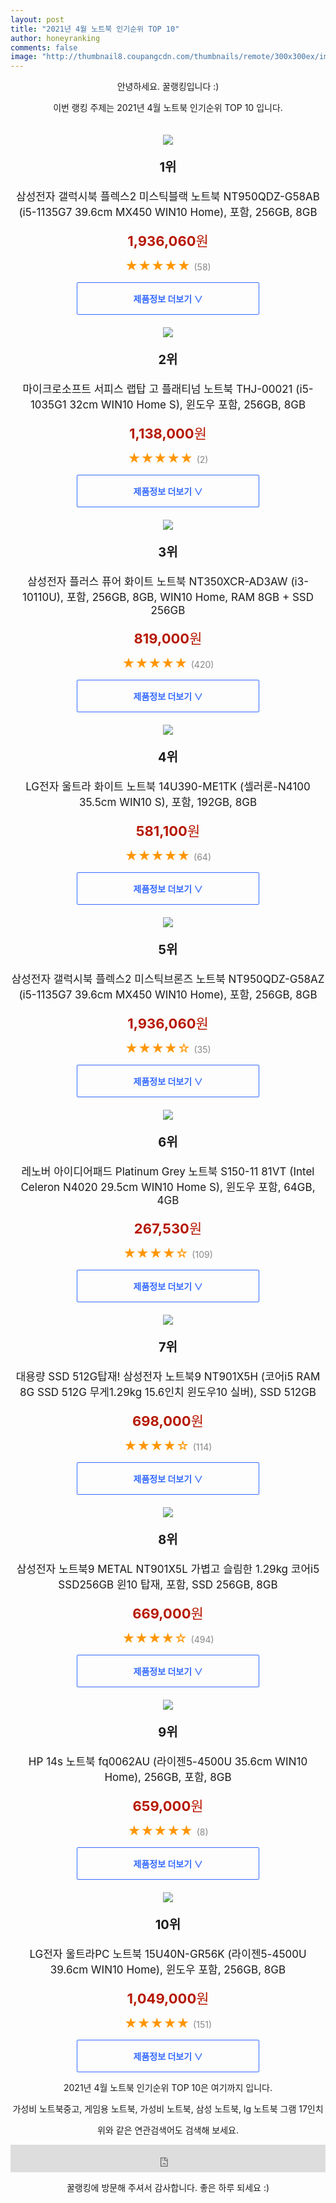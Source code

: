 ```yaml
--- 
layout: post 
title: "2021년 4월 노트북 인기순위 TOP 10" 
author: honeyranking 
comments: false 
image: "http://thumbnail8.coupangcdn.com/thumbnails/remote/300x300ex/image/retail/images/2020/12/18/14/9/3d74d009-06b7-4b2e-8648-b99a8d63df18.jpg" 
--- 
```

<p style="text-align: center;">안녕하세요. 꿀랭킹입니다 :)</p> <p style="text-align: center;">이번 랭킹 주제는 2021년 4월 노트북 인기순위 TOP 10 입니다.</p><center><img src="http://thumbnail8.coupangcdn.com/thumbnails/remote/300x300ex/image/retail/images/2020/12/18/14/9/3d74d009-06b7-4b2e-8648-b99a8d63df18.jpg" style="margin-top:20px" /></center> <p style="text-align: center; font-size: 20px"><b>1위</b></p> <p style="text-align: center; font-size: 17px">삼성전자 갤럭시북 플렉스2 미스틱블랙 노트북 NT950QDZ-G58AB (i5-1135G7 39.6cm MX450 WIN10 Home), 포함, 256GB, 8GB</p> <p style="text-align: center;"><span style="color: #b61800; font-size: 22px;"><b>1,936,060</b>원</span></p> <p style="text-align: center;"><span style="color: #ff9600; font-size: 20px;">★★★★★ </span><span style="color: #878787;">(58)</span></p> <center><a href="https://coupa.ng/bW28zk"> <div style="font-size: 14px; display: inline-block; padding: 15px 90px; color: #346aff; border-radius: 2px; border: 1px solid #346aff; cursor: pointer;"><b>제품정보 더보기 &or;</b></div> </a></center><center><img src="http://thumbnail6.coupangcdn.com/thumbnails/remote/300x300ex/image/rs_quotation_api/u8dty7ui/0ac90362114c494ead9b439acd1e6797.jpg" style="margin-top:20px" /></center> <p style="text-align: center; font-size: 20px"><b>2위</b></p> <p style="text-align: center; font-size: 17px">마이크로소프트 서피스 랩탑 고 플래티넘 노트북 THJ-00021 (i5-1035G1 32cm WIN10 Home S), 윈도우 포함, 256GB, 8GB</p> <p style="text-align: center;"><span style="color: #b61800; font-size: 22px;"><b>1,138,000</b>원</span></p> <p style="text-align: center;"><span style="color: #ff9600; font-size: 20px;">★★★★★ </span><span style="color: #878787;">(2)</span></p> <center><a href="https://coupa.ng/bW28zo"> <div style="font-size: 14px; display: inline-block; padding: 15px 90px; color: #346aff; border-radius: 2px; border: 1px solid #346aff; cursor: pointer;"><b>제품정보 더보기 &or;</b></div> </a></center><center><img src="http://thumbnail6.coupangcdn.com/thumbnails/remote/300x300ex/image/retail/images/2020/12/29/15/6/12eed3a6-aeb5-4611-aa2b-8278f026072d.jpg" style="margin-top:20px" /></center> <p style="text-align: center; font-size: 20px"><b>3위</b></p> <p style="text-align: center; font-size: 17px">삼성전자 플러스 퓨어 화이트 노트북 NT350XCR-AD3AW (i3-10110U), 포함, 256GB, 8GB, WIN10 Home, RAM 8GB + SSD 256GB</p> <p style="text-align: center;"><span style="color: #b61800; font-size: 22px;"><b>819,000</b>원</span></p> <p style="text-align: center;"><span style="color: #ff9600; font-size: 20px;">★★★★★ </span><span style="color: #878787;">(420)</span></p> <center><a href="https://coupa.ng/bW28zq"> <div style="font-size: 14px; display: inline-block; padding: 15px 90px; color: #346aff; border-radius: 2px; border: 1px solid #346aff; cursor: pointer;"><b>제품정보 더보기 &or;</b></div> </a></center><center><img src="http://thumbnail8.coupangcdn.com/thumbnails/remote/300x300ex/image/rs_quotation_api/y7huhkcv/98d514ad1caa4012952812e2bb95f611.jpg" style="margin-top:20px" /></center> <p style="text-align: center; font-size: 20px"><b>4위</b></p> <p style="text-align: center; font-size: 17px">LG전자 울트라 화이트 노트북 14U390-ME1TK (셀러론-N4100 35.5cm WIN10 S), 포함, 192GB, 8GB</p> <p style="text-align: center;"><span style="color: #b61800; font-size: 22px;"><b>581,100</b>원</span></p> <p style="text-align: center;"><span style="color: #ff9600; font-size: 20px;">★★★★★ </span><span style="color: #878787;">(64)</span></p> <center><a href="https://coupa.ng/bW28zy"> <div style="font-size: 14px; display: inline-block; padding: 15px 90px; color: #346aff; border-radius: 2px; border: 1px solid #346aff; cursor: pointer;"><b>제품정보 더보기 &or;</b></div> </a></center><center><img src="http://thumbnail9.coupangcdn.com/thumbnails/remote/300x300ex/image/retail/images/2020/12/18/14/0/38916156-5bc2-4163-a765-1a5a209f1158.jpg" style="margin-top:20px" /></center> <p style="text-align: center; font-size: 20px"><b>5위</b></p> <p style="text-align: center; font-size: 17px">삼성전자 갤럭시북 플렉스2 미스틱브론즈 노트북 NT950QDZ-G58AZ (i5-1135G7 39.6cm MX450 WIN10 Home), 포함, 256GB, 8GB</p> <p style="text-align: center;"><span style="color: #b61800; font-size: 22px;"><b>1,936,060</b>원</span></p> <p style="text-align: center;"><span style="color: #ff9600; font-size: 20px;">★★★★☆ </span><span style="color: #878787;">(35)</span></p> <center><a href="https://coupa.ng/bW28zB"> <div style="font-size: 14px; display: inline-block; padding: 15px 90px; color: #346aff; border-radius: 2px; border: 1px solid #346aff; cursor: pointer;"><b>제품정보 더보기 &or;</b></div> </a></center><center><img src="http://thumbnail8.coupangcdn.com/thumbnails/remote/300x300ex/image/retail/images/2020/05/06/15/6/da439bf0-4ef3-4b2f-afd2-f37651d76c0f.jpg" style="margin-top:20px" /></center> <p style="text-align: center; font-size: 20px"><b>6위</b></p> <p style="text-align: center; font-size: 17px">레노버 아이디어패드 Platinum Grey 노트북 S150-11 81VT (Intel Celeron N4020 29.5cm WIN10 Home S), 윈도우 포함, 64GB, 4GB</p> <p style="text-align: center;"><span style="color: #b61800; font-size: 22px;"><b>267,530</b>원</span></p> <p style="text-align: center;"><span style="color: #ff9600; font-size: 20px;">★★★★☆ </span><span style="color: #878787;">(109)</span></p> <center><a href="https://coupa.ng/bW28zD"> <div style="font-size: 14px; display: inline-block; padding: 15px 90px; color: #346aff; border-radius: 2px; border: 1px solid #346aff; cursor: pointer;"><b>제품정보 더보기 &or;</b></div> </a></center><center><img src="http://thumbnail7.coupangcdn.com/thumbnails/remote/300x300ex/image/vendor_inventory/f543/e0179a9cc481a8793363b82294b5cc289c95f950c904a21b96e816974ca9.jpg" style="margin-top:20px" /></center> <p style="text-align: center; font-size: 20px"><b>7위</b></p> <p style="text-align: center; font-size: 17px">대용량 SSD 512G탑재! 삼성전자 노트북9 NT901X5H (코어i5 RAM 8G SSD 512G 무게1.29kg 15.6인치 윈도우10 실버), SSD 512GB</p> <p style="text-align: center;"><span style="color: #b61800; font-size: 22px;"><b>698,000</b>원</span></p> <p style="text-align: center;"><span style="color: #ff9600; font-size: 20px;">★★★★☆ </span><span style="color: #878787;">(114)</span></p> <center><a href="https://coupa.ng/bW28zG"> <div style="font-size: 14px; display: inline-block; padding: 15px 90px; color: #346aff; border-radius: 2px; border: 1px solid #346aff; cursor: pointer;"><b>제품정보 더보기 &or;</b></div> </a></center><center><img src="http://thumbnail8.coupangcdn.com/thumbnails/remote/300x300ex/image/vendor_inventory/d92a/5e59ed8162691abea4394141acc3d85fb8ecf96cc64a4fc4245a971979e6.jpg" style="margin-top:20px" /></center> <p style="text-align: center; font-size: 20px"><b>8위</b></p> <p style="text-align: center; font-size: 17px">삼성전자 노트북9 METAL NT901X5L 가볍고 슬림한 1.29kg 코어i5 SSD256GB 윈10 탑재, 포함, SSD 256GB, 8GB</p> <p style="text-align: center;"><span style="color: #b61800; font-size: 22px;"><b>669,000</b>원</span></p> <p style="text-align: center;"><span style="color: #ff9600; font-size: 20px;">★★★★☆ </span><span style="color: #878787;">(494)</span></p> <center><a href="https://coupa.ng/bW28zJ"> <div style="font-size: 14px; display: inline-block; padding: 15px 90px; color: #346aff; border-radius: 2px; border: 1px solid #346aff; cursor: pointer;"><b>제품정보 더보기 &or;</b></div> </a></center><center><img src="http://thumbnail10.coupangcdn.com/thumbnails/remote/300x300ex/image/retail/images/2021/01/19/17/0/60c4ea03-0da1-4d71-9fc9-986eda810406.jpg" style="margin-top:20px" /></center> <p style="text-align: center; font-size: 20px"><b>9위</b></p> <p style="text-align: center; font-size: 17px">HP 14s 노트북 fq0062AU (라이젠5-4500U 35.6cm WIN10 Home), 256GB, 포함, 8GB</p> <p style="text-align: center;"><span style="color: #b61800; font-size: 22px;"><b>659,000</b>원</span></p> <p style="text-align: center;"><span style="color: #ff9600; font-size: 20px;">★★★★★ </span><span style="color: #878787;">(8)</span></p> <center><a href="https://coupa.ng/bW28zN"> <div style="font-size: 14px; display: inline-block; padding: 15px 90px; color: #346aff; border-radius: 2px; border: 1px solid #346aff; cursor: pointer;"><b>제품정보 더보기 &or;</b></div> </a></center><center><img src="http://thumbnail7.coupangcdn.com/thumbnails/remote/300x300ex/image/retail/images/2020/08/24/18/9/05301f31-abd8-46d2-aaf9-976ee0a5937e.jpg" style="margin-top:20px" /></center> <p style="text-align: center; font-size: 20px"><b>10위</b></p> <p style="text-align: center; font-size: 17px">LG전자 울트라PC 노트북 15U40N-GR56K (라이젠5-4500U 39.6cm WIN10 Home), 윈도우 포함, 256GB, 8GB</p> <p style="text-align: center;"><span style="color: #b61800; font-size: 22px;"><b>1,049,000</b>원</span></p> <p style="text-align: center;"><span style="color: #ff9600; font-size: 20px;">★★★★★ </span><span style="color: #878787;">(151)</span></p> <center><a href="https://coupa.ng/bW28zT"> <div style="font-size: 14px; display: inline-block; padding: 15px 90px; color: #346aff; border-radius: 2px; border: 1px solid #346aff; cursor: pointer;"><b>제품정보 더보기 &or;</b></div> </a></center> <p style="text-align: center;"> </p> <p style="text-align: center;"> </p> <p style="text-align: center;">2021년 4월 노트북 인기순위 TOP 10은 여기까지 입니다.</p> <p style="text-align: center;">가성비 노트북중고, 게임용 노트북, 가성비 노트북, 삼성 노트북, lg 노트북 그램 17인치</p> <p style="text-align: center;">위와 같은 연관검색어도 검색해 보세요.</p> <iframe src="https://coupa.ng/bSaIdo" width="100%" height="44" frameborder="0" scrolling="no" referrerpolicy="unsafe-url"></iframe> <p style="text-align: center;">꿀랭킹에 방문해 주셔서 감사합니다. 좋은 하루 되세요 :)</p>
